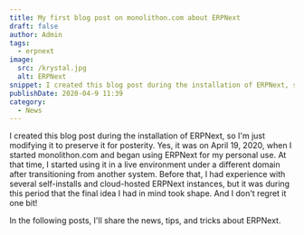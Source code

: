 ```yaml
---
title: My first blog post on monolithon.com about ERPNext
draft: false
author: Admin
tags:
  - erpnext
image:
  src: /krystal.jpg
  alt: ERPNext
snippet: I created this blog post during the installation of ERPNext, so I'm just modifying it to preserve it for posterity.
publishDate: 2020-04-9 11:39
category:
  - News
---
```



I created this blog post during the installation of ERPNext, so I'm just modifying it to preserve it for posterity. Yes, it was on April 19, 2020, when I started monolithon.com and began using ERPNext for my personal use. At that time, I started using it in a live environment under a different domain after transitioning from another system. Before that, I had experience with several self-installs and cloud-hosted ERPNext instances, but it was during this period that the final idea I had in mind took shape. And I don't regret it one bit!

In the following posts, I'll share the news, tips, and tricks about ERPNext.